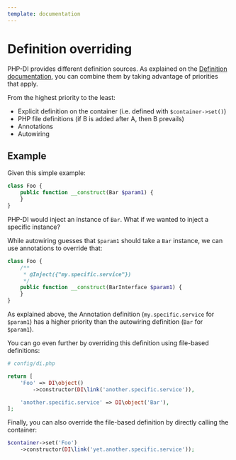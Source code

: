 ```yaml
---
template: documentation
---
```


# Definition overriding

PHP-DI provides different definition sources. As explained on the [Definition documentation](definition.md),
you can combine them by taking advantage of priorities that apply.

From the highest priority to the least:

- Explicit definition on the container (i.e. defined with `$container->set()`)
- PHP file definitions (if B is added after A, then B prevails)
- Annotations
- Autowiring

## Example

Given this simple example:

```php
class Foo {
    public function __construct(Bar $param1) {
    }
}
```

PHP-DI would inject an instance of `Bar`. What if we wanted to inject a specific instance?

While autowiring guesses that `$param1` should take a `Bar` instance, we can use annotations to override that:

```php
class Foo {
    /**
     * @Inject({"my.specific.service"})
     */
    public function __construct(BarInterface $param1) {
    }
}
```

As explained above, the Annotation definition (`my.specific.service` for `$param1`) has a higher priority
than the autowiring definition (`Bar` for `$param1`).

You can go even further by overriding this definition using file-based definitions:

```php
# config/di.php

return [
    'Foo' => DI\object()
        ->constructor(DI\link('another.specific.service')),

    'another.specific.service' => DI\object('Bar'),
];
```

Finally, you can also override the file-based definition by directly calling the container:

```php
$container->set('Foo')
    ->constructor(DI\link('yet.another.specific.service'));
```
